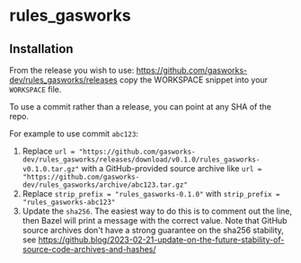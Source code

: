 # rules_gasworks

## Installation

From the release you wish to use:
<https://github.com/gasworks-dev/rules_gasworks/releases>
copy the WORKSPACE snippet into your `WORKSPACE` file.

To use a commit rather than a release, you can point at any SHA of the repo.

For example to use commit `abc123`:

1. Replace `url = "https://github.com/gasworks-dev/rules_gasworks/releases/download/v0.1.0/rules_gasworks-v0.1.0.tar.gz"` with a GitHub-provided source archive like `url = "https://github.com/gasworks-dev/rules_gasworks/archive/abc123.tar.gz"`
1. Replace `strip_prefix = "rules_gasworks-0.1.0"` with `strip_prefix = "rules_gasworks-abc123"`
1. Update the `sha256`. The easiest way to do this is to comment out the line, then Bazel will
   print a message with the correct value. Note that GitHub source archives don't have a strong
   guarantee on the sha256 stability, see
   <https://github.blog/2023-02-21-update-on-the-future-stability-of-source-code-archives-and-hashes/>
